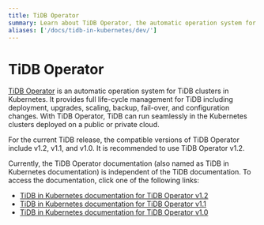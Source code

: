 ```yaml
---
title: TiDB Operator
summary: Learn about TiDB Operator, the automatic operation system for TiDB clusters in Kubernetes.
aliases: ['/docs/tidb-in-kubernetes/dev/']
---
```


# TiDB Operator

[TiDB Operator](https://github.com/pingcap/tidb-operator) is an automatic operation system for TiDB clusters in Kubernetes. It provides full life-cycle management for TiDB including deployment, upgrades, scaling, backup, fail-over, and configuration changes. With TiDB Operator, TiDB can run seamlessly in the Kubernetes clusters deployed on a public or private cloud.

For the current TiDB release, the compatible versions of TiDB Operator include v1.2, v1.1, and v1.0. It is recommended to use TiDB Operator v1.2.

Currently, the TiDB Operator documentation (also named as TiDB in Kubernetes documentation) is independent of the TiDB documentation. To access the documentation, click one of the following links:

- [TiDB in Kubernetes documentation for TiDB Operator v1.2](https://docs.pingcap.com/tidb-in-kubernetes/v1.2/)
- [TiDB in Kubernetes documentation for TiDB Operator v1.1](https://docs.pingcap.com/tidb-in-kubernetes/v1.1/)
- [TiDB in Kubernetes documentation for TiDB Operator v1.0](https://docs.pingcap.com/tidb-in-kubernetes/v1.0/)